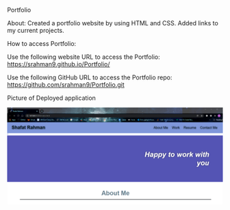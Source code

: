 Portfolio

About: Created a portfolio website by using HTML and CSS. Added links to my current projects.

How to access Portfolio:

Use the following website URL to access the Portfolio: https://srahman9.github.io/Portfolio/

Use the following GitHub URL to access the Portfolio repo: https://github.com/srahman9/Portfolio.git

Picture of Deployed application

![portfolio-dashboard](https://github.com/srahman9/Portfolio/blob/main/image/portfolio-dashboard.PNG)

